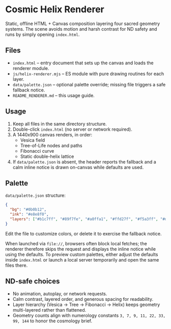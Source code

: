 # Cosmic Helix Renderer

Static, offline HTML + Canvas composition layering four sacred geometry systems. The scene avoids motion and harsh contrast for ND safety and runs by simply opening `index.html`.

## Files
- `index.html` – entry document that sets up the canvas and loads the renderer module.
- `js/helix-renderer.mjs` – ES module with pure drawing routines for each layer.
- `data/palette.json` – optional palette override; missing file triggers a safe fallback notice.
- `README_RENDERER.md` – this usage guide.

## Usage
1. Keep all files in the same directory structure.
2. Double-click `index.html` (no server or network required).
3. A 1440x900 canvas renders, in order:
   - Vesica field
   - Tree-of-Life nodes and paths
   - Fibonacci curve
   - Static double-helix lattice
4. If `data/palette.json` is absent, the header reports the fallback and a calm inline notice is drawn on-canvas while defaults are used.

## Palette
`data/palette.json` structure:

```json
{
  "bg": "#0b0b12",
  "ink": "#e8e8f0",
  "layers": ["#b1c7ff", "#89f7fe", "#a0ffa1", "#ffd27f", "#f5a3ff", "#d0d0e6"]
}
```

Edit the file to customize colors, or delete it to exercise the fallback notice.

When launched via `file://`, browsers often block local fetches; the renderer therefore skips the request and displays the inline
notice while using the defaults. To preview custom palettes, either adjust the defaults inside `index.html` or launch a local
server temporarily and open the same files there.

## ND-safe choices
- No animation, autoplay, or network requests.
- Calm contrast, layered order, and generous spacing for readability.
- Layer hierarchy (Vesica → Tree → Fibonacci → Helix) keeps geometry multi-layered rather than flattened.
- Geometry counts align with numerology constants `3, 7, 9, 11, 22, 33, 99, 144` to honor the cosmology brief.
